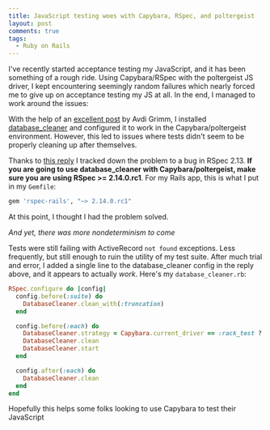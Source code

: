 ```yaml
---
title: JavaScript testing woes with Capybara, RSpec, and poltergeist
layout: post
comments: true
tags:
  - Ruby on Rails
---
```

I've recently started acceptance testing my JavaScript, and it has been something of a rough ride. Using Capybara/RSpec with the poltergeist JS driver, I kept encountering seemingly random failures which nearly forced me to give up on acceptance testing my JS at all. In the end, I managed to work around the issues:

With the help of an [excellent post][1] by Avdi Grimm, I installed [database_cleaner][2] and configured it to work in the Capybara/poltergeist environment. However, this led to issues where tests didn't seem to be properly cleaning up after themselves.
<span id="more"></span>

Thanks to [this reply][3] I tracked down the problem to a bug in RSpec 2.13. **If you are going to use database_cleaner with Capybara/poltergeist, make sure you are using RSpec >= 2.14.0.rc1**. For my Rails app, this is what I put in my `Gemfile`:

```ruby
gem 'rspec-rails', "~> 2.14.0.rc1"
```

At this point, I thought I had the problem solved.

*And yet, there was more nondeterminism to come*

Tests were still failing with ActiveRecord `not found` exceptions. Less frequently, but still enough to ruin the utility of my test suite. After much trial and error, I added a single line to the database_cleaner config in the reply above, and it appears to actually *work*. Here's my `database_cleaner.rb`:

```ruby
RSpec.configure do |config|
  config.before(:suite) do
    DatabaseCleaner.clean_with(:truncation)
  end

  config.before(:each) do
    DatabaseCleaner.strategy = Capybara.current_driver == :rack_test ? :transaction : :truncation
    DatabaseCleaner.clean
    DatabaseCleaner.start
  end

  config.after(:each) do
    DatabaseCleaner.clean
  end
end
```

Hopefully this helps some folks looking to use Capybara to test their JavaScript

[1]: http://devblog.avdi.org/2012/08/31/configuring-database_cleaner-with-rails-rspec-capybara-and-selenium/
[2]: https://github.com/bmabey/database_cleaner
[3]: http://devblog.avdi.org/2012/08/31/configuring-database_cleaner-with-rails-rspec-capybara-and-selenium/#comment-935743168
